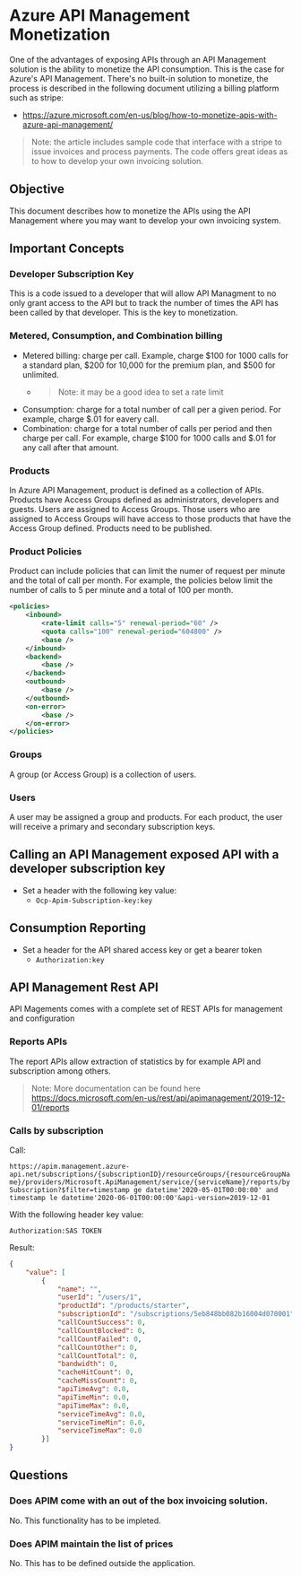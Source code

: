 # Azure API Management Monetization

One of the advantages of exposing APIs through an API Management solution is the ability to monetize the API consumption. This is the case for Azure's API Management. There's no built-in solution to monetize, the process is described in the following document utilizing a billing platform such as stripe:

- https://azure.microsoft.com/en-us/blog/how-to-monetize-apis-with-azure-api-management/

> Note: the article includes sample code that interface with a stripe to issue invoices and process payments. The code offers great ideas as to how to develop your own invoicing solution.

## Objective

This document describes how to monetize the APIs using the API Management where you may want to develop your own invoicing system.

## Important Concepts

### Developer Subscription Key

This is a code issued to a developer that will allow API Managment to no only grant access to the API but to track the number of times the API has been called by that developer. This is the key to monetization.

### Metered, Consumption, and Combination billing

- Metered billing: charge per call. Example, charge $100 for 1000 calls for a standard plan, $200 for 10,000 for the premium plan, and $500 for unlimited.
  - > Note: it may be a good idea to set a rate limit
- Consumption: charge for a total number of call per a given period. For example, charge $.01 for eavery call.
- Combination: charge for a total number of calls per period and then charge per call. For example, charge $100 for 1000 calls and $.01 for any call after that amount.

### Products

In Azure API Management, product is defined as a collection of APIs. Products have Access Groups defined as administrators, developers and guests. Users are assigned to Access Groups. Those users who are assigned to Access Groups will have access to those products that have the Access Group defined. Products need to be published.

### Product Policies

Product can include policies that can limit the numer of request per minute and the total of call per month. For example, the policies below limit the number of calls to 5 per minute and a total of 100 per month.

```xml
<policies>
    <inbound>
        <rate-limit calls="5" renewal-period="60" />
        <quota calls="100" renewal-period="604800" />
        <base />
    </inbound>
    <backend>
        <base />
    </backend>
    <outbound>
        <base />
    </outbound>
    <on-error>
        <base />
    </on-error>
</policies>
```

### Groups

A group (or Access Group) is a collection of users.

### Users

A user may be assigned a group and products. For each product, the user will receive a primary and secondary subscription keys.

## Calling an API Management exposed API with a developer subscription key

- Set a header with the following key value:
  - ```Ocp-Apim-Subscription-key:key```

## Consumption Reporting

- Set a header for the API shared access key or get a bearer token
  - ```Authorization:key```

## API Management Rest API

API Magements comes with a complete set of REST APIs for management and configuration

### Reports APIs

The report APIs allow extraction of statistics by for example API and subscription among others.

> Note: More documentation can be found here https://docs.microsoft.com/en-us/rest/api/apimanagement/2019-12-01/reports

### Calls by subscription

Call:

```https://apim.management.azure-api.net/subscriptions/{subscriptionID}/resourceGroups/{resourceGroupName}/providers/Microsoft.ApiManagement/service/{serviceName}/reports/bySubscription?$filter=timestamp ge datetime'2020-05-01T00:00:00' and timestamp le datetime'2020-06-01T00:00:00'&api-version=2019-12-01```

With the following header key value:

```Authorization:SAS TOKEN```

Result:

```json
{
    "value": [
        {
            "name": "",
            "userId": "/users/1",
            "productId": "/products/starter",
            "subscriptionId": "/subscriptions/5eb848bb082b16004d070001",
            "callCountSuccess": 0,
            "callCountBlocked": 0,
            "callCountFailed": 0,
            "callCountOther": 0,
            "callCountTotal": 0,
            "bandwidth": 0,
            "cacheHitCount": 0,
            "cacheMissCount": 0,
            "apiTimeAvg": 0.0,
            "apiTimeMin": 0.0,
            "apiTimeMax": 0.0,
            "serviceTimeAvg": 0.0,
            "serviceTimeMin": 0.0,
            "serviceTimeMax": 0.0
        }]
}
```

## Questions

### Does APIM come with an out of the box invoicing solution.

No. This functionality has to be impleted.

### Does APIM maintain the list of prices

No. This has to be defined outside the application.

